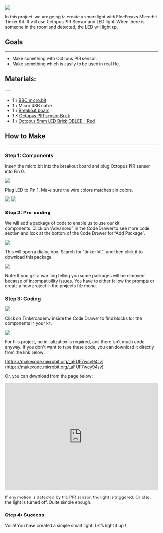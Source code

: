 ![](https://i.imgur.com/hEALUQr.jpg)  

In this project, we are going to create a smart light with ElecFreaks Micro:bit Tinker Kit. It will use Octopus PIR Sensor and LED light. When there is someone in the room and detected, the LED will light up. 


## Goals
---

- Make something with Octopus PIR sensor.
- Make something which is easily to be used in real life.


## Materials:    
---    

- 1 x [BBC micro:bit](http://www.elecfreaks.com/estore/micro-bit-board.html)
- 1 x Micro USB cable
- 1 x [Breakout board](http://www.elecfreaks.com/estore/elecfreaks-micro-bit-breakout-board.html)
- 1 X [Octopus PIR sensor Brick](https://www.elecfreaks.com/estore/pir-sensor-brick.html)
- 1 x [Octopus 5mm LED Brick OBLED - Red](https://www.elecfreaks.com/estore/octopus-5mm-led-brick-obled-red.html)


## How to Make
---

### Step 1: Components

Insert the micro:bit into the breakout board and plug Octopus PIR sensor into Pin 0.

![](https://i.imgur.com/y4rPaD2.jpg)

Plug LED to Pin 1. Make sure the wire colors matches pin colors.

![](https://i.imgur.com/f2mpSkX.jpg)
![](https://i.imgur.com/ZhIpbTH.jpg)

### Step 2: Pre-coding

We will add a package of code to enable us to use our kit components. Click on “Advanced” in the Code Drawer to see more code section and look at the bottom of the Code Drawer for “Add Package”.

![](https://i.imgur.com/EbsfYUB.jpg)

This will open a dialog box. Search for "tinker kit", and then click it to download this package.

![](https://i.imgur.com/Ry7hl2a.png)

Note: If you get a warning telling you some packages will be removed because of incompatibility issues. You have to either follow the prompts or create a new project in the projects file menu.

### Step 3: Coding

![](https://i.imgur.com/LXlAX9g.jpg)

Click on Tinkercademy inside the Code Drawer to find blocks for the components in your kit.

![](https://i.imgur.com/LzcSQ8M.jpg)

For this project, no initialization is required, and there isn’t much code anyway.
If you don't want to type these code, you can download it directly from the link below:

[https://makecode.microbit.org/_aFUP7wcy94sv](https://makecode.microbit.org/_aFUP7wcy94sv)

Or, you can download from the page below:

<div style="position:relative;height:0;padding-bottom:70%;overflow:hidden;"><iframe style="position:absolute;top:0;left:0;width:100%;height:100%;" src="https://makecode.microbit.org/#pub:_aFUP7wcy94sv" frameborder="0" sandbox="allow-popups allow-forms allow-scripts allow-same-origin"></iframe></div>

If any motion is detected by the PIR sensor, the light is triggered. Or else, the light is turned off. Quite simple enough.

### Step 4: Success

Voilà! You have created a simple smart light! Let’s light it up !
